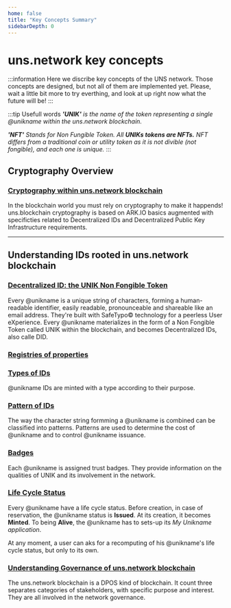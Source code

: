 ```yaml
---
home: false
title: "Key Concepts Summary"
sidebarDepth: 0
---
```


# uns.network key concepts

:::information
Here we discribe key concepts of the UNS network. Those concepts are designed, but not all of them are implemented yet.
Please, wait a little bit more to try everthing, and look at up right now what the future will be!
:::

:::tip Usefull words
_**'UNIK'** is the name of the token representing a single @unikname within the uns.network blockchain._

_**'NFT'** Stands for Non Fungible Token. All **UNIKs tokens are NFTs.** NFT differs from a traditional coin or utility token as it is not divible (not fongible), and each one is unique._
:::

## Cryptography Overview

### [Cryptography within uns.network blockchain](/uns-network-key-concepts/cryptography-overview)

In the blockchain world you must rely on cryptography to make it happends! uns.blockchain cryptography is based on ARK.IO basics augmented with specificties related to Decentralized IDs and Decentralized Public Key Infrastructure requirements.

---

## Understanding IDs rooted in uns.network blockchain

### [Decentralized ID: the UNIK Non Fongible Token](/uns-network-key-concepts/unik-did-nft)

Every @unikname is a unique string of characters, forming a human-readable identifier, easily readable, pronounceable and shareable like an email address. They're built with SafeTypo© technology for a peerless User eXperience. Every @unikname materializes in the form of a Non Fongible Token called UNIK within the <uns/> blockchain, and becomes Decentralized IDs, also calle DID. 

### [Registries of properties](/uns-network-key-concepts/unik-property)


### [Types of IDs](/uns-network-key-concepts/unik-type)

@unikname IDs are minted with a type according to their purpose.

### [Pattern of IDs](/uns-network-key-concepts/unik-pattern)

The way the character string formming a @unikname is combined can be classified into patterns. Patterns are used to determine the cost of @unikname and to control @unikname issuance.

### [Badges](/uns-network-key-concepts/unik-badge)

Each @unikname is assigned trust badges. They provide information on the qualities of UNIK and its involvement in the network.

### [Life Cycle Status](/uns-network-key-concepts/unik-lifecycle)

Every @unikname have a life cycle status. Before creation, in case of reservation, the @unikname status is **Issued**. At its creation, it becomes **Minted**. To being **Alive**, the @unikname has to sets-up its *My Unikname application*.

At any moment, a user can aks for a recomputing of his @unikname's life cycle status, but only to its own.

### [Understanding Governance of uns.network blockchain](/uns-network-key-concepts/network-governance)

The uns.network blockchain is a DPOS kind of blockchain. It count three separates categories of stakeholders, with specific purpose and interest. They are all involved in the network governance.

